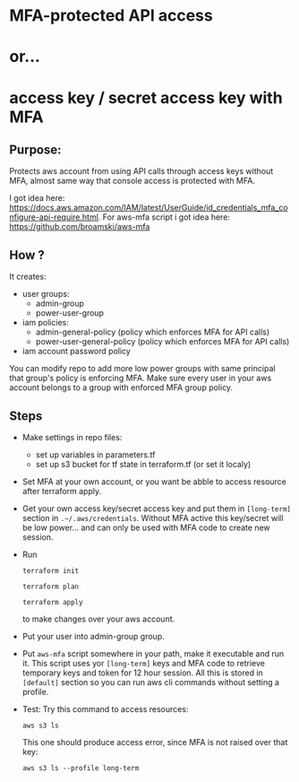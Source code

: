 # MFA-protected API access
# or...
# access key / secret access key with MFA

## Purpose:

Protects aws account from using API calls through access keys without MFA, almost same way that console access is protected with MFA.

I got idea here: https://docs.aws.amazon.com/IAM/latest/UserGuide/id_credentials_mfa_configure-api-require.html.
For aws-mfa script i got idea here: https://github.com/broamski/aws-mfa

## How ?

It creates:

- user groups:
    - admin-group
    - power-user-group
- iam policies:
    - admin-general-policy (policy which enforces MFA for API calls)
    - power-user-general-policy (policy which enforces MFA for API calls)
- iam account password policy

You can modify repo to add more low power groups with same principal that group's policy is enforcing MFA. Make sure every user in your aws account belongs to a group with enforced MFA group policy.

## Steps

- Make settings in repo files:
    - set up variables in parameters.tf
    - set up s3 bucket for tf state in terraform.tf (or set it localy)
- Set MFA at your own account, or you want be abble to access resource after terraform apply.
- Get your own access key/secret access key and put them in `[long-term]` section in `.~/.aws/credentials`.
  Without MFA active this key/secret will be low power... and can only be used with MFA code to create new session.
- Run

    `terraform init`

    `terraform plan`

    `terraform apply`

  to make changes over your aws account.
- Put your user into admin-group group.
- Put `aws-mfa` script somewhere in your path, make it executable and run it. This script uses yor `[long-term]` keys and MFA code to retrieve temporary keys and token for 12 hour session. All this is stored in `[default]` section so you can run aws cli commands without setting a profile.
- Test:
  Try this command to access resources:

  `aws s3 ls`

  This one should produce access error, since MFA is not raised over that key:

  `aws s3 ls --profile long-term`
